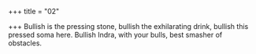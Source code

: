 +++
title = "02"

+++
Bullish is the pressing stone, bullish the exhilarating drink, bullish this  pressed soma here.
Bullish Indra, with your bulls, best smasher of obstacles.